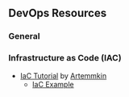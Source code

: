 ## DevOps Resources

### General


### Infrastructure as Code (IAC)

- [IaC Tutorial](https://github.com/Artemmkin/infrastructure-as-code-tutorial) by [Artemmkin](https://github.com/Artemmkin)
  - [IaC Example](https://github.com/Artemmkin/infrastructure-as-code-example)


